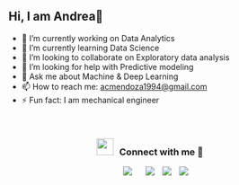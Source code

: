 ## Hi, I am Andrea👋



- 🔭 I’m currently working on Data Analytics
- 🌱 I’m currently learning Data Science
- 👯 I’m looking to collaborate on Exploratory data analysis
- 🤔 I’m looking for help with Predictive modeling
- 💬 Ask me about Machine & Deep Learning
- 📫 How to reach me: acmendoza1994@gmail.com
- ⚡ Fun fact: I am mechanical engineer

<br/>
<h3 align="center" > <img src="https://media.giphy.com/media/iY8CRBdQXODJSCERIr/giphy.gif" width="30" height="30" style="margin-right: 10px;">Connect with me 🤝 </h3>

<p align="center">

 <div align="center"  class="icons-social" style="margin-left: 10px;">
        <a style="margin-left: 10px;"  target="_blank" href="www.linkedin.com/in/
andrea-mendoza-zabaleta">
			<img src="https://img.icons8.com/doodle/40/000000/linkedin--v2.png"></a>
        <a style="margin-left: 10px;" target="_blank" href="https://github.com/100rabhcsmc">		
        <a style="margin-left: 10px;" target="_blank" href="https://www.instagram.com/acmendoza94?igsh=MnBjbTlzMWp6c2Jr&utm_source=qr">
			<img src="https://img.icons8.com/doodle/40/000000/instagram-new--v2.png"></a>
		<a style="margin-left: 10px;" target="_blank" href="https://x.com/acmendoza_94?s=11">
			<img src="https://img.icons8.com/doodle/1x/twitter-squared--v2.png" ></a>
		<a style="margin-left: 10px;" target="_blank" href="www.youtube.com/@andreamendoza6230">
				<img src="https://img.icons8.com/doodle/1x/youtube--v2.png" ></a>
      </div>

</p>
